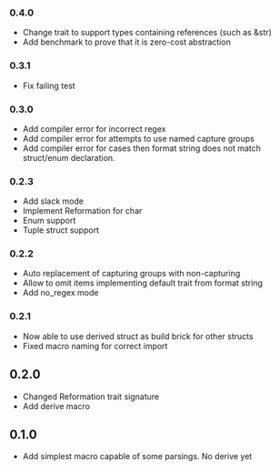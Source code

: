 ### 0.4.0
+ Change trait to support types containing references (such as &str)
+ Add benchmark to prove that it is zero-cost abstraction

### 0.3.1
+ Fix failing test

### 0.3.0
+ Add compiler error for incorrect regex
+ Add compiler error for attempts to use named capture groups
+ Add compiler error for cases then format string does not match struct/enum declaration.

### 0.2.3
+ Add slack mode
+ Implement Reformation for char
+ Enum support
+ Tuple struct support

### 0.2.2
+ Auto replacement of capturing groups with non-capturing
+ Allow to omit items implementing default trait from format string
+ Add no_regex mode

### 0.2.1
+ Now able to use derived struct as build brick for other structs
+ Fixed macro naming for correct import

## 0.2.0
+ Changed Reformation trait signature
+ Add derive macro

## 0.1.0
+ Add simplest macro capable of some parsings. No derive yet
